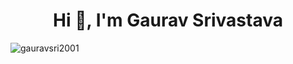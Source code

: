 <h1 align="center">Hi 👋, I'm Gaurav Srivastava</h1>
<p align="left"> <img src="https://komarev.com/ghpvc/?username=gauravsri2001&label=Profile%20views&color=0e75b6&style=flat" alt="gauravsri2001" /> </p>


